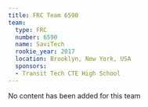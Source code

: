 ```yaml
---
title: FRC Team 6590
team:
  type: FRC
  number: 6590
  name: SaviTech
  rookie_year: 2017
  location: Brooklyn, New York, USA
  sponsors:
  - Transit Tech CTE High School
---
```


No content has been added for this team